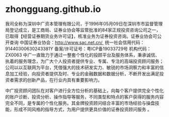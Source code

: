 # zhongguang.github.io
我司全称为深圳中广资本管理有限公司，于1996年05月09日在深圳市市监督管理局登记成立，是工商局、证券业协会等监管批准的84家正规投资咨询公司之一，已取得【经营证券期货业务许可证】，核准业务为证券投资咨询。证券业协会可公开查询
中国证券业协会：http://www.sac.net.cn/ 
统一社会信用代码：91440300630243381Y
备案/许可证号：粤ICP备19033729号
机构代码：ZX0063
中广一直致力于通过一整套个性化的投顾平台及服务体系，秉承诚信、执着的服务理念，为广大个人投资者提供专业、专属、专注的高端投资顾问服务；公司以以互联网为平台，凭借强大的技术研发实力、敏锐的市场洞察力和丰富的信息加工经验，向投资者提供及时、专业的金融数据和数据分析，不断开发出满足投资者需求的创新产品，在行业内具有重要影响力。

中广投资顾问团队在对客户进行全方位分析的基础上，向每个客户提供完全个性化的账户诊断、投资分析、操作指导等服务，不同类型和特点的客户获得的服务内容完全不同，是专属的个性化服务。其金牌投资顾问结合丰富的市场经验与操盘技能，形成不同风格的指导方式，为用户提供更具价值的证券投资顾问服务 。
